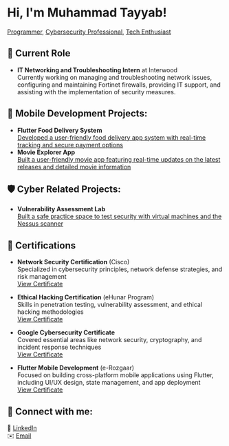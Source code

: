 # Hi, I'm Muhammad Tayyab! 
[Programmer](https://github.com/teayab), [Cybersecurity Professional](https://www.linkedin.com/in/muhammad-tayyab-6568922a9), [Tech Enthusiast](mailto:amjadtayyab4@gmail.com)

## 🚀 Current Role

- **IT Networking and Troubleshooting Intern** at Interwood  
  Currently working on managing and troubleshooting network issues, configuring and maintaining Fortinet firewalls, providing IT support, and assisting with the implementation of security measures.

## 📱 Mobile Development Projects:

- **Flutter Food Delivery System**  
  [Developed a user-friendly food delivery app system with real-time tracking and secure payment options](https://github.com/teayab/NOSH_NOW-Food_delivery_system-)
- **Movie Explorer App**  
  [Built a user-friendly movie app featuring real-time updates on the latest releases and detailed movie information](https://github.com/teayab/movie_database_mobile_app)

## 🛡️ Cyber Related Projects:

- **Vulnerability Assessment Lab**  
  [Built a safe practice space to test security with virtual machines and the Nessus scanner](https://github.com/teayab/Vulnerability_Assessment_Lab)

## 📜 Certifications

- **Network Security Certification** (Cisco)  
  Specialized in cybersecurity principles, network defense strategies, and risk management  
  [View Certificate](https://imgur.com/a/WqLnSP8)

- **Ethical Hacking Certification** (eHunar Program)  
  Skills in penetration testing, vulnerability assessment, and ethical hacking methodologies  
  [View Certificate](https://imgur.com/a/penetration-testing-certificate-qWGDySC)

- **Google Cybersecurity Certificate**  
  Covered essential areas like network security, cryptography, and incident response techniques  
  [View Certificate](link_to_certificate_pdf)

- **Flutter Mobile Development** (e-Rozgaar)  
  Focused on building cross-platform mobile applications using Flutter, including UI/UX design, state management, and app deployment  
  [View Certificate](https://imgur.com/a/l8ywtPm)

## 🤝 Connect with me:

📱 [LinkedIn](https://www.linkedin.com/in/muhammad-tayyab-6568922a9)  
✉️ [Email](mailto:amjadtayyab4@gmail.com)
